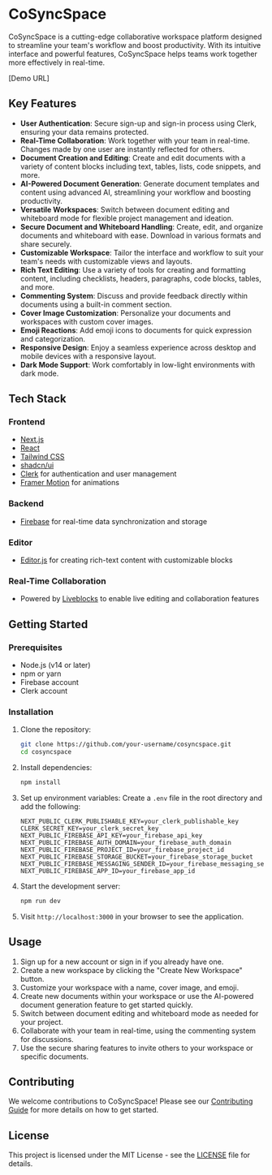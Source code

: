 # CoSyncSpace

CoSyncSpace is a cutting-edge collaborative workspace platform designed to streamline your team's workflow and boost productivity. With its intuitive interface and powerful features, CoSyncSpace helps teams work together more effectively in real-time.

[Demo URL]

## Key Features

- **User Authentication**: Secure sign-up and sign-in process using Clerk, ensuring your data remains protected.
- **Real-Time Collaboration**: Work together with your team in real-time. Changes made by one user are instantly reflected for others.
- **Document Creation and Editing**: Create and edit documents with a variety of content blocks including text, tables, lists, code snippets, and more.
- **AI-Powered Document Generation**: Generate document templates and content using advanced AI, streamlining your workflow and boosting productivity.
- **Versatile Workspaces**: Switch between document editing and whiteboard mode for flexible project management and ideation.
- **Secure Document and Whiteboard Handling**: Create, edit, and organize documents and whiteboard with ease. Download in various formats and share securely.
- **Customizable Workspace**: Tailor the interface and workflow to suit your team's needs with customizable views and layouts.
- **Rich Text Editing**: Use a variety of tools for creating and formatting content, including checklists, headers, paragraphs, code blocks, tables, and more.
- **Commenting System**: Discuss and provide feedback directly within documents using a built-in comment section.
- **Cover Image Customization**: Personalize your documents and workspaces with custom cover images.
- **Emoji Reactions**: Add emoji icons to documents for quick expression and categorization.
- **Responsive Design**: Enjoy a seamless experience across desktop and mobile devices with a responsive layout.
- **Dark Mode Support**: Work comfortably in low-light environments with dark mode.

## Tech Stack

### Frontend

- [Next.js](https://nextjs.org/)
- [React](https://react.dev/)
- [Tailwind CSS](https://tailwindcss.com/)
- [shadcn/ui](https://ui.shadcn.com/)
- [Clerk](https://clerk.com/) for authentication and user management
- [Framer Motion](https://www.framer.com/motion/) for animations

### Backend

- [Firebase](https://firebase.google.com/) for real-time data synchronization and storage

### Editor

- [Editor.js](https://editorjs.io/) for creating rich-text content with customizable blocks

### Real-Time Collaboration

- Powered by [Liveblocks](https://liveblocks.io/) to enable live editing and collaboration features

## Getting Started

### Prerequisites

- Node.js (v14 or later)
- npm or yarn
- Firebase account
- Clerk account

### Installation

1. Clone the repository:

   ```bash
   git clone https://github.com/your-username/cosyncspace.git
   cd cosyncspace
   ```

2. Install dependencies:

   ```bash
   npm install
   ```

3. Set up environment variables:
   Create a `.env` file in the root directory and add the following:

   ```
   NEXT_PUBLIC_CLERK_PUBLISHABLE_KEY=your_clerk_publishable_key
   CLERK_SECRET_KEY=your_clerk_secret_key
   NEXT_PUBLIC_FIREBASE_API_KEY=your_firebase_api_key
   NEXT_PUBLIC_FIREBASE_AUTH_DOMAIN=your_firebase_auth_domain
   NEXT_PUBLIC_FIREBASE_PROJECT_ID=your_firebase_project_id
   NEXT_PUBLIC_FIREBASE_STORAGE_BUCKET=your_firebase_storage_bucket
   NEXT_PUBLIC_FIREBASE_MESSAGING_SENDER_ID=your_firebase_messaging_sender_id
   NEXT_PUBLIC_FIREBASE_APP_ID=your_firebase_app_id
   ```

4. Start the development server:

   ```bash
   npm run dev
   ```

5. Visit `http://localhost:3000` in your browser to see the application.

## Usage

1. Sign up for a new account or sign in if you already have one.
2. Create a new workspace by clicking the "Create New Workspace" button.
3. Customize your workspace with a name, cover image, and emoji.
4. Create new documents within your workspace or use the AI-powered document generation feature to get started quickly.
5. Switch between document editing and whiteboard mode as needed for your project.
6. Collaborate with your team in real-time, using the commenting system for discussions.
7. Use the secure sharing features to invite others to your workspace or specific documents.

## Contributing

We welcome contributions to CoSyncSpace! Please see our [Contributing Guide](CONTRIBUTING.md) for more details on how to get started.

## License

This project is licensed under the MIT License - see the [LICENSE](LICENSE) file for details.
